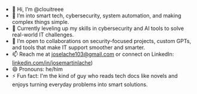- 👋 Hi, I’m @clouitreee  
- 👀 I’m into smart tech, cybersecurity, system automation, and making complex things simple.  
- 🌱 Currently leveling up my skills in cybersecurity and AI tools to solve real-world IT challenges.  
- 💞️ I’m open to collaborations on security-focused projects, custom GPTs, and tools that make IT support smoother and smarter.  
- 📫 Reach me at joselache103@gmail.com or connect on LinkedIn: [linkedin.com/in/josemartinlache](https://www.linkedin.com/in/carlosmartin-it/))  
- 😄 Pronouns: he/him  
- ⚡ Fun fact: I'm the kind of guy who reads tech docs like novels and enjoys turning everyday problems into smart solutions.  
